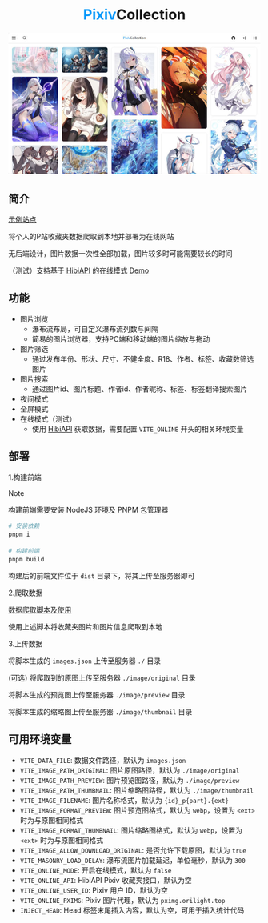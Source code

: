 <h1 align="center"><span style="color: #0398fa;">Pixiv</span>Collection</h1>

![preview](docs/screenshot.jpg)

## 简介

[示例站点](https://pixiv.orilight.top/)

将个人的P站收藏夹数据爬取到本地并部署为在线网站

无后端设计，图片数据一次性全部加载，图片较多时可能需要较长的时间

（测试）支持基于 [HibiAPI](https://github.com/mixmoe/HibiAPI) 的在线模式 [Demo](https://pixiv-collection-online.vercel.app/)

## 功能

- 图片浏览
  - 瀑布流布局，可自定义瀑布流列数与间隔
  - 简易的图片浏览器，支持PC端和移动端的图片缩放与拖动
- 图片筛选
  - 通过发布年份、形状、尺寸、不健全度、R18、作者、标签、收藏数筛选图片
- 图片搜索
  - 通过图片id、图片标题、作者id、作者昵称、标签、标签翻译搜索图片
- 夜间模式
- 全屏模式
- 在线模式（测试）
  - 使用 [HibiAPI](https://github.com/mixmoe/HibiAPI) 获取数据，需要配置 `VITE_ONLINE` 开头的相关环境变量

## 部署

1.构建前端

> [!NOTE]
> 构建前端需要安装 NodeJS 环境及 PNPM 包管理器

```bash
# 安装依赖
pnpm i

# 构建前端
pnpm build
```

构建后的前端文件位于 `dist` 目录下，将其上传至服务器即可

2.爬取数据

[数据爬取脚本及使用](https://github.com/orilights/python_scripts/tree/main/pixiv_collection)

使用上述脚本将收藏夹图片和图片信息爬取到本地

3.上传数据

将脚本生成的 `images.json` 上传至服务器 `./` 目录

(可选) 将爬取到的原图上传至服务器 `./image/original` 目录

将脚本生成的预览图上传至服务器 `./image/preview` 目录

将脚本生成的缩略图上传至服务器 `./image/thumbnail` 目录

## 可用环境变量

- `VITE_DATA_FILE`: 数据文件路径，默认为 `images.json`
- `VITE_IMAGE_PATH_ORIGINAL`: 图片原图路径，默认为 `./image/original`
- `VITE_IMAGE_PATH_PREVIEW`: 图片预览图路径，默认为 `./image/preview`
- `VITE_IMAGE_PATH_THUMBNAIL`: 图片缩略图路径，默认为 `./image/thumbnail`
- `VITE_IMAGE_FILENAME`: 图片名称格式，默认为 `{id}_p{part}.{ext}`
- `VITE_IMAGE_FORMAT_PREVIEW`: 图片预览图格式，默认为 `webp`，设置为 `<ext>` 时为与原图相同格式
- `VITE_IMAGE_FORMAT_THUMBNAIL`: 图片缩略图格式，默认为 `webp`，设置为 `<ext>` 时为与原图相同格式
- `VITE_IMAGE_ALLOW_DOWNLOAD_ORIGINAL`: 是否允许下载原图，默认为 `true`
- `VITE_MASONRY_LOAD_DELAY`: 瀑布流图片加载延迟，单位毫秒，默认为 `300`
- `VITE_ONLINE_MODE`: 开启在线模式，默认为 `false`
- `VITE_ONLINE_API`: HibiAPI Pixiv 收藏夹接口，默认为空
- `VITE_ONLINE_USER_ID`: Pixiv 用户 ID，默认为空
- `VITE_ONLINE_PXIMG`: Pixiv 图片代理，默认为 `pximg.orilight.top`
- `INJECT_HEAD`: Head 标签末尾插入内容，默认为空，可用于插入统计代码
